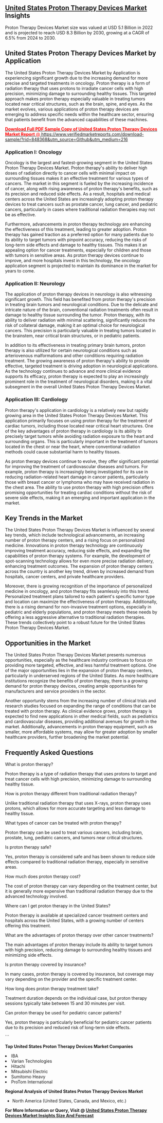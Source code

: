 <h2><a href="https://www.verifiedmarketreports.com/download-sample/?rid=848368&amp;utm_source=Github&amp;utm_medium=216" target="_blank">United States Proton Therapy Devices Market</a> Insights</h2><p>Proton Therapy Devices Market size was valued at USD 5.1 Billion in 2022 and is projected to reach USD 8.3 Billion by 2030, growing at a CAGR of 6.5% from 2024 to 2030.</p><p><h2>United States Proton Therapy Devices Market by Application</h2><p>The United States Proton Therapy Devices Market by Application is experiencing significant growth due to the increasing demand for more precise and targeted treatments in oncology. Proton therapy is a form of radiation therapy that uses protons to irradiate cancer cells with high precision, minimizing damage to surrounding healthy tissues. This targeted approach makes proton therapy especially valuable in treating tumors located near critical structures, such as the brain, spine, and eyes. As the market evolves, various applications of proton therapy devices are emerging to address specific needs within the healthcare sector, ensuring that patients benefit from the advanced capabilities of these machines.</p><p><a href="#"><p><span class=""><span style="color: #ff0000;"><strong>Download Full PDF Sample Copy of United States Proton Therapy Devices Market Report</strong> @ </span><a href="https://www.verifiedmarketreports.com/download-sample/?rid=848368&amp;utm_source=Github&amp;utm_medium=216" target="_blank">https://www.verifiedmarketreports.com/download-sample/?rid=848368&amp;utm_source=Github&amp;utm_medium=216</a></span></p></a></p><h3>Application I: Oncology</h3><p>Oncology is the largest and fastest-growing segment in the United States Proton Therapy Devices Market. Proton therapy's ability to deliver high doses of radiation directly to cancer cells with minimal impact on surrounding tissues makes it an effective treatment for various types of cancers. The market in this segment is fueled by the increasing incidence of cancer, along with rising awareness of proton therapy's benefits, such as its precision and reduced side effects. As a result, hospitals and medical centers across the United States are increasingly adopting proton therapy devices to treat cancers such as prostate cancer, lung cancer, and pediatric cancers, particularly in cases where traditional radiation therapies may not be as effective.</p><p>Furthermore, advancements in proton therapy technology are enhancing the effectiveness of this treatment, leading to greater adoption. Proton therapy has gained traction as a preferred option for many patients due to its ability to target tumors with pinpoint accuracy, reducing the risks of long-term side effects and damage to healthy tissues. This makes it an appealing option for cancer treatments, especially for children and those with tumors in sensitive areas. As proton therapy devices continue to improve, and more hospitals invest in this technology, the oncology application segment is projected to maintain its dominance in the market for years to come.</p><h3>Application II: Neurology</h3><p>The application of proton therapy devices in neurology is also witnessing significant growth. This field has benefited from proton therapy's precision in treating brain tumors and neurological conditions. Due to the delicate and intricate nature of the brain, conventional radiation treatments often result in damage to healthy tissue surrounding the tumor. Proton therapy, with its ability to deliver radiation with minimal scattering, significantly reduces the risk of collateral damage, making it an optimal choice for neurological cancers. This precision is particularly valuable in treating tumors located in the brainstem, near critical brain structures, or in pediatric patients.</p><p>In addition to its effectiveness in treating primary brain tumors, proton therapy is also utilized for certain neurological conditions such as arteriovenous malformations and other conditions requiring radiation treatment. The growing awareness of proton therapy's ability to provide effective, targeted treatment is driving adoption in neurological applications. As the technology continues to advance and more clinical evidence supports its efficacy, proton therapy is expected to play an increasingly prominent role in the treatment of neurological disorders, making it a vital subsegment in the overall United States Proton Therapy Devices Market.</p><h3>Application III: Cardiology</h3><p>Proton therapy's application in cardiology is a relatively new but rapidly growing area in the United States Proton Therapy Devices Market. This application primarily focuses on using proton therapy for the treatment of cardiac tumors, including those located near critical heart structures. One of the key advantages of proton therapy in cardiology is its ability to precisely target tumors while avoiding radiation exposure to the heart and surrounding organs. This is particularly important in the treatment of tumors located in the chest or near the heart, where conventional radiation methods could cause substantial harm to healthy tissues.</p><p>As proton therapy devices continue to evolve, they offer significant potential for improving the treatment of cardiovascular diseases and tumors. For example, proton therapy is increasingly being investigated for its use in reducing radiation-related heart damage in cancer patients, particularly those with breast cancer or lymphoma who may have received radiation in the chest area. The ability to use proton therapy with high precision offers promising opportunities for treating cardiac conditions without the risk of severe side effects, making it an emerging and important application in the market.</p><h2>Key Trends in the Market</h2><p>The United States Proton Therapy Devices Market is influenced by several key trends, which include technological advancements, an increasing number of proton therapy centers, and a rising focus on personalized medicine. Innovations in proton therapy technology are continuously improving treatment accuracy, reducing side effects, and expanding the capabilities of proton therapy systems. For example, the development of spot-scanning technology allows for even more precise radiation delivery, enhancing treatment outcomes. The expansion of proton therapy centers across the country is another key trend, driven by increased demand from hospitals, cancer centers, and private healthcare providers.</p><p>Moreover, there is growing recognition of the importance of personalized medicine in oncology, and proton therapy fits seamlessly into this trend. Personalized treatment plans tailored to each patient's specific tumor type and location can maximize the effectiveness of proton therapy. Additionally, there is a rising demand for non-invasive treatment options, especially in pediatric and elderly populations, and proton therapy meets these needs by offering a less aggressive alternative to traditional radiation therapies. These trends collectively point to a robust future for the United States Proton Therapy Devices Market.</p><h2>Opportunities in the Market</h2><p>The United States Proton Therapy Devices Market presents numerous opportunities, especially as the healthcare industry continues to focus on providing more targeted, effective, and less harmful treatment options. One of the major opportunities lies in the expansion of proton therapy centers, particularly in underserved regions of the United States. As more healthcare institutions recognize the benefits of proton therapy, there is a growing demand for proton therapy devices, creating ample opportunities for manufacturers and service providers in the sector.</p><p>Another opportunity stems from the increasing number of clinical trials and research studies focused on expanding the range of conditions that can be treated with proton therapy. As clinical evidence grows, proton therapy is expected to find new applications in other medical fields, such as pediatrics and cardiovascular diseases, providing additional avenues for growth in the market. Additionally, advancements in proton therapy equipment, such as smaller, more affordable systems, may allow for greater adoption by smaller healthcare providers, further broadening the market potential.</p><h2>Frequently Asked Questions</h2><p>What is proton therapy?</p><p>Proton therapy is a type of radiation therapy that uses protons to target and treat cancer cells with high precision, minimizing damage to surrounding healthy tissue.</p><p>How is proton therapy different from traditional radiation therapy?</p><p>Unlike traditional radiation therapy that uses X-rays, proton therapy uses protons, which allows for more accurate targeting and less damage to healthy tissue.</p><p>What types of cancer can be treated with proton therapy?</p><p>Proton therapy can be used to treat various cancers, including brain, prostate, lung, pediatric cancers, and tumors near critical structures.</p><p>Is proton therapy safe?</p><p>Yes, proton therapy is considered safe and has been shown to reduce side effects compared to traditional radiation therapy, especially in sensitive areas.</p><p>How much does proton therapy cost?</p><p>The cost of proton therapy can vary depending on the treatment center, but it is generally more expensive than traditional radiation therapy due to the advanced technology involved.</p><p>Where can I get proton therapy in the United States?</p><p>Proton therapy is available at specialized cancer treatment centers and hospitals across the United States, with a growing number of centers offering this treatment.</p><p>What are the advantages of proton therapy over other cancer treatments?</p><p>The main advantages of proton therapy include its ability to target tumors with high precision, reducing damage to surrounding healthy tissues and minimizing side effects.</p><p>Is proton therapy covered by insurance?</p><p>In many cases, proton therapy is covered by insurance, but coverage may vary depending on the provider and the specific treatment center.</p><p>How long does proton therapy treatment take?</p><p>Treatment duration depends on the individual case, but proton therapy sessions typically take between 15 and 30 minutes per visit.</p><p>Can proton therapy be used for pediatric cancer patients?</p><p>Yes, proton therapy is particularly beneficial for pediatric cancer patients due to its precision and reduced risk of long-term side effects.</p>```</p><p><strong>Top United States Proton Therapy Devices Market Companies</strong></p><div data-test-id=""><p><li>IBA</li><li> Varian Technologies</li><li> Hitachi</li><li> Mitsubishi Electric</li><li> Sumitomo Heavy</li><li> ProTom International</li></p><div><strong>Regional Analysis of&nbsp;United States Proton Therapy Devices Market</strong></div><ul><li dir="ltr"><p dir="ltr">North America&nbsp;(United States, Canada, and Mexico, etc.)</p></li></ul><p><strong>For More Information or Query, Visit @&nbsp;</strong><strong><a href="https://www.verifiedmarketreports.com/product/proton-therapy-devices-market/?utm_source=Github&amp;utm_medium=216" target="_blank">United States Proton Therapy Devices Market Insights Size And Forecast</a></strong></p></div>
